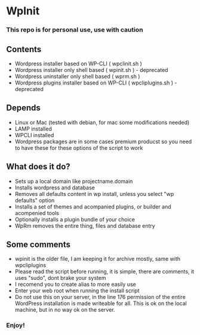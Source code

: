 # WpInit
### This repo is for personal use, use with caution

## Contents
* Wordpress installer based on WP-CLI ( wpclinit.sh )
* Wordpress installer only shell based ( wpinit.sh ) - deprecated
* Wordpress uninstaller only shell based ( wprm.sh )
* Wordpress plugins installer based on WP-CLI ( wpcliplugins.sh ) - deprecated

## Depends
* Linux or Mac (tested with debian, for mac some modifications needed)
* LAMP installed
* WPCLI installed
* Wordpress packages are in some cases premium producst so you need to have these for these options of the script to work

## What does it do?
* Sets up a local domain like projectname.domain
* Installs wordpress and database
* Removes all defaults content in wp install, unless you select "wp defaults" option 
* Installs a set of themes and acompanied plugins, or builder and acompenied tools
* Optionally installs a plugin bundle of your choice
* WpRm removes the entire thing, files and database entry

## Some comments
* wpinit is the older file, I am keeping it for archive mostly, same with wpcliplugins
* Please read the script before running, it is simple, there are comments, it uses "sudo", dont brake your system
* I recomend you to create alias to more easily use
* Enter your web root when running the install script
* Do not use this on your server, in the line 176 permission of the entire WordPress installation is made writeable for all. This is ok on the local machine, but in no way ok on the server.

### Enjoy!